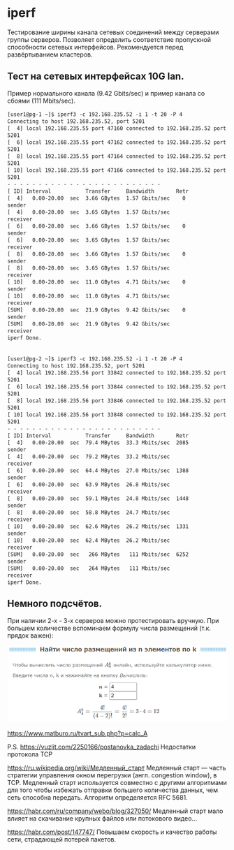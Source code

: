 # iperf

Тестирование ширины канала сетевых соединений между серверами группы серверов. Позволяет определить соответствие пропускной способности сетевых интерфейсов. Рекомендуется перед развёртыванием кластеров.

## Тест на сетевых интерфейсах 10G lan. 
 Пример нормального канала (9.42 Gbits/sec) и пример канала со сбоями (111 Mbits/sec).

<pre><code>[user1@pg-1 ~]$ iperf3 -c 192.168.235.52 -i 1 -t 20 -P 4
Connecting to host 192.168.235.52, port 5201
[  4] local 192.168.235.55 port 47160 connected to 192.168.235.52 port 5201
[  6] local 192.168.235.55 port 47162 connected to 192.168.235.52 port 5201
[  8] local 192.168.235.55 port 47164 connected to 192.168.235.52 port 5201
[ 10] local 192.168.235.55 port 47166 connected to 192.168.235.52 port 5201
- - - - - - - - - - - - - - - - - - - - - - - - -
[ ID] Interval           Transfer     Bandwidth       Retr
[  4]   0.00-20.00  sec  3.66 GBytes  1.57 Gbits/sec    0             sender
[  4]   0.00-20.00  sec  3.65 GBytes  1.57 Gbits/sec                  receiver
[  6]   0.00-20.00  sec  3.66 GBytes  1.57 Gbits/sec    0             sender
[  6]   0.00-20.00  sec  3.65 GBytes  1.57 Gbits/sec                  receiver
[  8]   0.00-20.00  sec  3.66 GBytes  1.57 Gbits/sec    0             sender
[  8]   0.00-20.00  sec  3.65 GBytes  1.57 Gbits/sec                  receiver
[ 10]   0.00-20.00  sec  11.0 GBytes  4.71 Gbits/sec    0             sender
[ 10]   0.00-20.00  sec  11.0 GBytes  4.71 Gbits/sec                  receiver
[SUM]   0.00-20.00  sec  21.9 GBytes  9.42 Gbits/sec    0             sender
[SUM]   0.00-20.00  sec  21.9 GBytes  9.42 Gbits/sec                  receiver
iperf Done.


[user1@pg-2 ~]$ iperf3 -c 192.168.235.52 -i 1 -t 20 -P 4
Connecting to host 192.168.235.52, port 5201
[  4] local 192.168.235.56 port 33842 connected to 192.168.235.52 port 5201
[  6] local 192.168.235.56 port 33844 connected to 192.168.235.52 port 5201
[  8] local 192.168.235.56 port 33846 connected to 192.168.235.52 port 5201
[ 10] local 192.168.235.56 port 33848 connected to 192.168.235.52 port 5201
- - - - - - - - - - - - - - - - - - - - - - - - -
[ ID] Interval           Transfer     Bandwidth       Retr
[  4]   0.00-20.00  sec  79.4 MBytes  33.3 Mbits/sec  2085             sender
[  4]   0.00-20.00  sec  79.2 MBytes  33.2 Mbits/sec                  receiver
[  6]   0.00-20.00  sec  64.4 MBytes  27.0 Mbits/sec  1388             sender
[  6]   0.00-20.00  sec  63.9 MBytes  26.8 Mbits/sec                  receiver
[  8]   0.00-20.00  sec  59.1 MBytes  24.8 Mbits/sec  1448             sender
[  8]   0.00-20.00  sec  58.8 MBytes  24.7 Mbits/sec                  receiver
[ 10]   0.00-20.00  sec  62.6 MBytes  26.2 Mbits/sec  1331             sender
[ 10]   0.00-20.00  sec  62.4 MBytes  26.2 Mbits/sec                  receiver
[SUM]   0.00-20.00  sec   266 MBytes   111 Mbits/sec  6252             sender
[SUM]   0.00-20.00  sec   264 MBytes   111 Mbits/sec                  receiver
iperf Done.
</code></pre>

## Немного подсчётов.
 При наличии 2-х - 3-х серверов можно протестировать вручную.
 При большем количестве вспоминаем формулу числа размещений (т.к. прядок важен):

![alt text](cnk1.png)

https://www.matburo.ru/tvart_sub.php?p=calc_A

P.S.
https://vuzlit.com/2250166/postanovka_zadachi
Недостатки протокола TCP

https://ru.wikipedia.org/wiki/Медленный_старт
Медленный старт — часть стратегии управления окном перегрузки (англ. congestion window), в TCP. Медленный старт используется совместно с другими алгоритмами для того чтобы избежать отправки большего количества данных, чем сеть способна передать. Алгоритм определяется RFC 5681.

https://habr.com/ru/company/webo/blog/327050/
Медленный старт мало влияет на скачивание крупных файлов или потокового видео...

https://habr.com/post/147747/
Повышаем скорость и качество работы сети, страдающей потерей пакетов.

